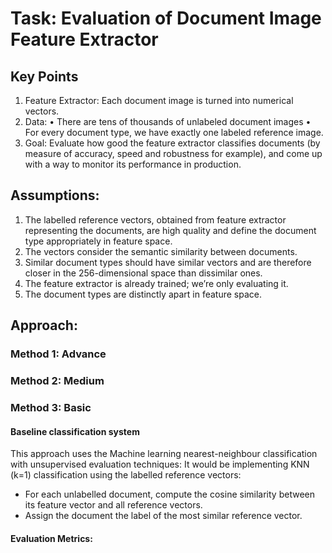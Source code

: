 # Task: Evaluation of Document Image Feature Extractor
## Key Points
1.	Feature Extractor: Each document image is turned into numerical vectors.
2.	Data:
    •	There are tens of thousands of unlabeled document images
    •	For every document type, we have exactly one labeled reference image.
3.	Goal: Evaluate how good the feature extractor classifies documents (by measure of accuracy, speed and robustness for example), and come up with a way to monitor its performance in production.

## Assumptions:
1.	The labelled reference vectors, obtained from feature extractor representing the documents, are high quality and define the document type appropriately in feature space.
2.	The vectors consider the semantic similarity between documents.
3.	Similar document types should have similar vectors and are therefore closer in the 256-dimensional space than dissimilar ones.
4.	The feature extractor is already trained; we’re only evaluating it.
5.	The document types are distinctly apart in feature space. 

## Approach:

### Method 1: Advance
### Method 2: Medium
### Method 3: Basic
#### Baseline classification system
This approach uses the Machine learning nearest-neighbour classification with unsupervised evaluation techniques:
It would be implementing KNN (k=1) classification using the labelled reference vectors:
- For each unlabelled document, compute the cosine similarity between its feature vector and all reference vectors.
- Assign the document the label of the most similar reference vector.

#### Evaluation Metrics:


